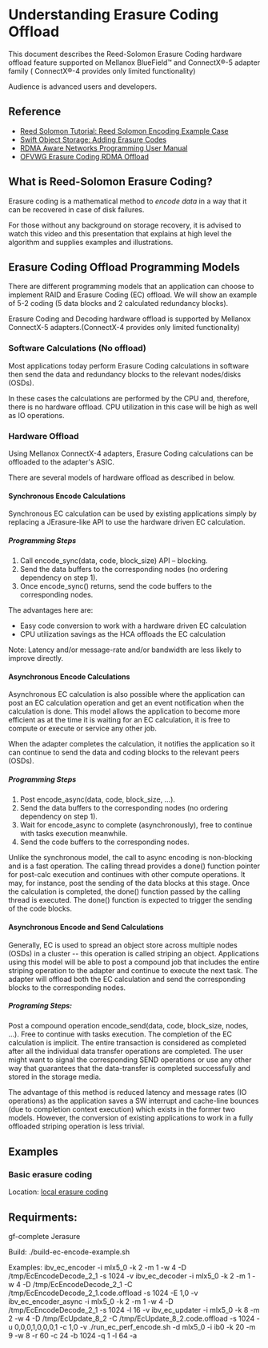 # Understanding Erasure Coding Offload

This document describes the Reed-Solomon Erasure Coding hardware offload feature supported on Mellanox BlueField™ and ConnectX®-5 adapter family ( ConnectX®-4 provides only limited functionality)

Audience is advanced users and developers.

## Reference

- [Reed Solomon Tutorial: Reed Solomon Encoding Example Case](https://www.youtube.com/watch?v=jgO09opx56o)
- [Swift Object Storage: Adding Erasure Codes ](http://www.snia.org/sites/default/files/Luse_Kevin_SNIATutorialSwift_Object_Storage2014_final.pdf)
- [RDMA Aware Networks Programming User Manual](http://www.mellanox.com/related-docs/prod_software/RDMA_Aware_Programming_user_manual.pdf)
- [OFVWG Erasure Coding RDMA Offload](https://downloads.openfabrics.org/ofv/erasure-coding.pdf)

## What is Reed-Solomon Erasure Coding?

Erasure coding is a mathematical method to *encode data* in a way that it can be recovered in case of disk failures.

For those without any background on storage recovery, it is advised to watch this video and this presentation that explains at high level the algorithm and supplies examples and illustrations. 

## Erasure Coding Offload Programming Models

There are different programming models that an application can choose to implement RAID and Erasure Coding (EC) offload. We will show an example of 5-2 coding (5 data blocks and 2 calculated redundancy blocks).

Erasure Coding and Decoding hardware offload is supported by Mellanox ConnectX-5 adapters.(ConnectX-4 provides only limited functionality)

### Software Calculations (No offload)

Most applications today perform Erasure Coding calculations in software then send the data and redundancy blocks to the relevant nodes/disks (OSDs).

In these cases the calculations are performed by the CPU and, therefore, there is no hardware offload. CPU utilization in this case will be high as well as IO operations.

### Hardware Offload

Using Mellanox ConnectX-4 adapters, Erasure Coding calculations can be offloaded to the adapter's ASIC.

There are several models of hardware offload as described in below.

#### Synchronous Encode Calculations

Synchronous EC calculation can be used by existing applications simply by replacing a JErasure-like API to use the hardware driven EC calculation.

##### Programming Steps

1. Call encode_sync(data, code, block_size) API – blocking.
2. Send the data buffers to the corresponding nodes (no ordering dependency on step 1).
3. Once encode_sync() returns, send the code buffers to the corresponding nodes.

The advantages here are:

- Easy code conversion to work with a hardware driven EC calculation
- CPU utilization savings as the HCA offloads the EC calculation

Note: Latency and/or message-rate and/or bandwidth are less likely to improve directly.

#### Asynchronous Encode Calculations

Asynchronous EC calculation is also possible where the application can post an EC calculation operation and get an event notification when the calculation is done. This model allows the application to become more efficient as at the time it is waiting for an EC calculation, it is free to compute or execute or service any other job.

When the adapter completes the calculation, it notifies the application so it can continue to send the data and coding blocks to the relevant peers (OSDs).

##### Programming Steps

1. Post encode_async(data, code, block_size, …).
2. Send the data buffers to the corresponding nodes (no ordering dependency on step 1).
3. Wait for encode_async to complete (asynchronously), free to continue with tasks execution meanwhile.
4. Send the code buffers to the corresponding nodes.

Unlike the synchronous model, the call to async encoding is non-blocking and is a fast operation. The calling thread provides a done() function pointer for post-calc execution and continues with other compute operations. It may, for instance, post the sending of the data blocks at this stage. Once the calculation is completed, the done() function passed by the calling thread is executed. The done() function is expected to trigger the sending of the code blocks.

#### Asynchronous Encode and Send Calculations

Generally, EC is used to spread an object store across multiple nodes (OSDs) in a cluster -- this operation is called striping an object. Applications using this model will be able to post a compound job that includes the entire striping operation to the adapter and continue to execute the next task. The adapter will offload both the EC calculation and send the corresponding blocks to the corresponding nodes.

##### Programing Steps:

Post a compound operation encode_send(data, code, block_size, nodes, …).
Free to continue with tasks execution.
The completion of the EC calculation is implicit. The entire transaction is considered as completed after all the individual data transfer operations are completed. The user might want to signal the corresponding SEND operations or use any other way that guarantees that the data-transfer is completed successfully and stored in the storage media.

The advantage of this method is reduced latency and message rates (IO operations) as the application saves a SW interrupt and cache-line bounces (due to completion context execution) which exists in the former two models. However, the conversion of existing applications to work in a fully offloaded striping operation is less trivial.

## Examples

### Basic erasure coding

Location: [local erasure coding](../blob/ec_encode_example)

## Requirments:
gf-complete
Jerasure

Build:
./build-ec-encode-example.sh

Examples:
ibv_ec_encoder -i mlx5_0 -k 2 -m 1 -w 4 -D /tmp/EcEncodeDecode_2_1 -s 1024 -v
ibv_ec_decoder -i mlx5_0 -k 2 -m 1 -w 4 -D /tmp/EcEncodeDecode_2_1 -C /tmp/EcEncodeDecode_2_1.code.offload -s 1024 -E 1,0 -v
ibv_ec_encoder_async -i mlx5_0 -k 2 -m 1 -w 4 -D /tmp/EcEncodeDecode_2_1 -s 1024 -l 16 -v
ibv_ec_updater -i mlx5_0 -k 8 -m 2 -w 4 -D /tmp/EcUpdate_8_2 -C /tmp/EcUpdate_8_2.code.offload -s 1024 -u 0,0,0,1,0,0,0,1 -c 1,0 -v
./run_ec_perf_encode.sh -d mlx5_0 -i ib0 -k 20 -m 9 -w 8 -r 60 -c 24 -b 1024 -q 1 -l 64 -a
